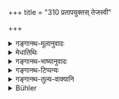 +++
title = "310 प्रतापयुक्तस् तेजस्वी"

+++

<details><summary>गङ्गानथ-मूलानुवादः</summary>

He shall always be endowed with brilliant energy and ardent in his wrath against offenders; he shall exterminate his disaffected vassals; this is the function of agni.—(310)
</details>

<details><summary>मेधातिथिः</summary>

भृशम् उद्वेजनीयो **दुष्ट** इत्य् **आग्नेयव्रतम्** । **सामन्ता** अमात्या एव बहुसाधनयुक्ताः ॥ ९.३१० ॥
</details>

<details><summary>गङ्गानथ-भाष्यानुवादः</summary>

The function of fire is that it is furious and consuming against the wicked. ‘*Vassals*’—*i.e*., ministers and others endowed with riches.—(310)
</details>

<details><summary>गङ्गानथ-टिप्पन्यः</summary>

This verse is quoted in *Vīramitrodaya* (Rājanīti, p. 19).
</details>

<details><summary>गङ्गानथ-तुल्य-वाक्यानि</summary>

**(verses 9.301-312)  
**

[\[See texts under
7.1-42.\]]
</details>

<details><summary>Bühler</summary>

310	(If) he is ardent in wrath against criminals and endowed with brilliant energy, and destroys wicked vassals, then his character is said (to resemble) that of Fire.
</details>

